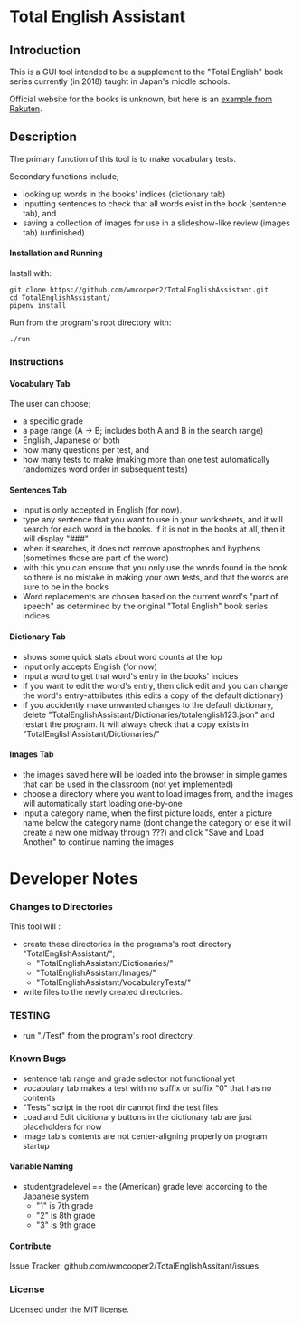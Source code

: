 # Total English Assistant
## Introduction

This is a GUI tool intended to be a supplement to the "Total English" book series currently (in 2018) taught in Japan's middle schools.

Official website for the books is unknown, but here is an [example from Rakuten][0].

## Description

The primary function of this tool is to make vocabulary tests.

Secondary functions include;
* looking up words in the books' indices (dictionary tab)
* inputting sentences to check that all words exist in the book (sentence tab), and
* saving a collection of images for use in a slideshow-like review (images tab) (unfinished)

#### Installation and Running

Install with:
```
git clone https://github.com/wmcooper2/TotalEnglishAssistant.git
cd TotalEnglishAssistant/
pipenv install
```

Run from the program's root directory with:
```
./run
```


### Instructions 
#### Vocabulary Tab

The user can choose;
* a specific grade
* a page range (A -> B; includes both A and B in the search range)
* English, Japanese or both
* how many questions per test, and 
* how many tests to make (making more than one test automatically randomizes word order in subsequent tests)

#### Sentences Tab

* input is only accepted in English (for now).
* type any sentence that you want to use in your worksheets, and it will search for each word in the books. If it is not in the books at all, then it will display "###".
* when it searches, it does not remove apostrophes and hyphens (sometimes those are part of the word) 
* with this you can ensure that you only use the words found in the book so there is no mistake in making your own tests, and that the words are sure to be in the books
* Word replacements are chosen based on the current word's "part of speech" as determined by the original "Total English" book series indices

#### Dictionary Tab

* shows some quick stats about word counts at the top
* input only accepts English (for now)
* input a word to get that word's entry in the books' indices
* if you want to edit the word's entry, then click edit and you can change the word's entry-attributes (this edits a copy of the default dictionary)
* if you accidently make unwanted changes to the default dictionary, delete "TotalEnglishAssistant/Dictionaries/totalenglish123.json" and restart the program. It will always check that a copy exists in "TotalEnglishAssistant/Dictionaries/" 

#### Images Tab

* the images saved here will be loaded into the browser in simple games that can be used in the classroom (not yet implemented)
* choose a directory where you want to load images from, and the images will automatically start loading one-by-one
* input a category name, when the first picture loads, enter a picture name below the category name (dont change the category or else it will create a new one midway through ???) and click "Save and Load Another" to continue naming the images

# Developer Notes

### Changes to Directories

This tool will :
* create these directories in the programs's root directory "TotalEnglishAssistant/";
  * "TotalEnglishAssistant/Dictionaries/"
  * "TotalEnglishAssistant/Images/"
  * "TotalEnglishAssistant/VocabularyTests/"
* write files to the newly created directories.

### TESTING

* run "./Test" from the program's root directory.

### Known Bugs

* sentence tab range and grade selector not functional yet
* vocabulary tab makes a test with no suffix or suffix "0" that has no contents
* "Tests" script in the root dir cannot find the test files
* Load and Edit dicitionary buttons in the dictionary tab are just placeholders for now
* image tab's contents are not center-aligning properly on program startup

#### Variable Naming

* studentgradelevel == the (American) grade level according to the Japanese system 
  * "1" is 7th grade
  * "2" is 8th grade 
  * "3" is 9th grade

#### Contribute

Issue Tracker: github.com/wmcooper2/TotalEnglishAssitant/issues

### License

Licensed under the MIT license. 


[0]: https://item.rakuten.co.jp/learners/10000360/?scid=af_pc_etc&sc2id=af_113_0_10001868
